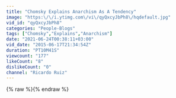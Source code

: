 ```yaml
---
title: "Chomsky Explains Anarchism As A Tendency"
image: "https:\/\/i.ytimg.com\/vi\/qyQxcyJbPh8\/hqdefault.jpg"
vid_id: "qyQxcyJbPh8"
categories: "People-Blogs"
tags: ["Chomsky","Explains","Anarchism"]
date: "2021-06-24T00:38:11+03:00"
vid_date: "2015-06-17T21:34:54Z"
duration: "PT10M41S"
viewcount: "177"
likeCount: "8"
dislikeCount: "0"
channel: "Ricardo Ruiz"
---
```

{% raw %}{% endraw %}
